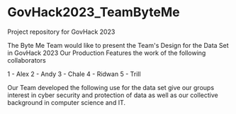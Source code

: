 # GovHack2023_TeamByteMe
Project repository for GovHack 2023

The Byte Me Team would like to present the Team's Design for the Data Set in GovHack 2023
Our Production Features the work of the following collaborators

1 - Alex
2 - Andy
3 - Chale
4 - Ridwan
5 - Trill

Our Team developed the following use for the data set give our groups interest in cyber security and protection of data as well as our collective background in computer science and IT.
